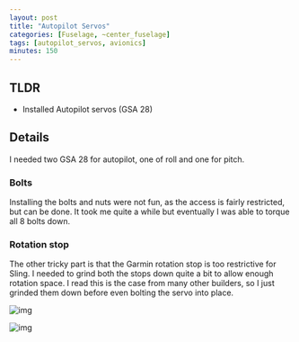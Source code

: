 ```yaml
---
layout: post
title: "Autopilot Servos"
categories: [Fuselage, ~center_fuselage]
tags: [autopilot_servos, avionics]
minutes: 150
---
```


## TLDR

- Installed Autopilot servos (GSA 28)

## Details

I needed two GSA 28 for autopilot, one of roll and one for pitch.

### Bolts

Installing the bolts and nuts were not fun, as the access is fairly restricted, but can be done. It took me quite a while but eventually I was able to torque all 8 bolts down.

### Rotation stop

The other tricky part is that the Garmin rotation stop is too restrictive for Sling. I needed to grind both the stops down quite a bit to allow enough rotation space. I read this is the case from many other builders, so I just grinded them down before even bolting the servo into place.

![img](https://lh3.googleusercontent.com/pw/AP1GczNq9mnr2tX7bagyPHRR1E87ThTxvHCZlvOsjeuxpLFSlgafnhfdxM05wTZmFGIE1jJ7yWhe8kX9Bjc5AdU7Va1h_QOMym0UG-rIDfnZQ_5ElxmfBbkAGjQLp5OMKjwPVU1OqR1gWnHGexxe2K2E18mYOg=w2174-h2888-s-no-gm?authuser=0)

![img](https://lh3.googleusercontent.com/pw/AP1GczNp2mLB9d8xTsTTRUjEcJP3aNkZJH8_AxEI-Xufmrv4Z14_d1gcy3viKw48QYr9nAhR8zlW2vWnBRY6M1Gel2sveq-R23ki1NxBs9DywfPD4bNHcii9S6p2UDOx_kX4JzQ6aKQumy4mSWyp3nNSWNpdsw=w2174-h2888-s-no-gm?authuser=0)
